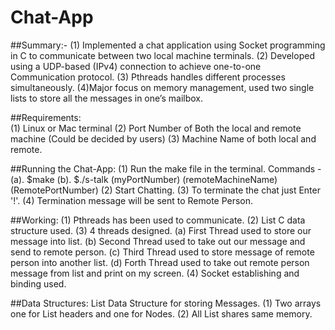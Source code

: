 # Chat-App
##Summary:-
(1) Implemented a chat application using Socket programming in C to communicate between two local machine terminals.
(2) Developed using a UDP-based (IPv4) connection to achieve one-to-one Communication protocol.
(3) Pthreads handles different processes simultaneously.
(4)Major focus on memory management, used two single lists to store all the messages in one’s mailbox.

##Requirements:  
    (1) Linux or Mac terminal
    (2) Port Number of Both the local and remote machine (Could be decided by users)
    (3) Machine Name of both local and remote.

##Running the Chat-App:
    (1) Run the make file in the terminal. 
           Commands -
           (a). $make
           (b). $./s-talk (myPortNumber) (remoteMachineName) (RemotePortNumber)
    (2) Start Chatting.
    (3) To terminate the chat just Enter '!'.
    (4) Termination message will be sent to Remote Person.

##Working:
    (1) Pthreads has been used to communicate.
    (2) List C data structure used. 
    (3) 4 threads designed.
        (a) First Thread used to store our message into list.
        (b) Second Thread used to take out our message and send to remote person.
        (c) Third Thread used to store message of remote person into another list.
        (d) Forth Thread used to take out remote person message from list and print on my screen.
    (4) Socket establishing and binding used.

##Data Structures:
List Data Structure for storing Messages.
    (1) Two arrays one for List headers and one for Nodes.
    (2) All List shares same memory.